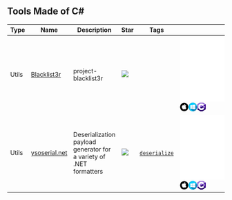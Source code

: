 
## Tools Made of C#

| Type | Name | Description | Star | Tags | Badges |
| --- | --- | --- | --- | --- | --- |
|Utils|[Blacklist3r](https://github.com/NotSoSecure/Blacklist3r)|project-blacklist3r |![](https://img.shields.io/github/stars/NotSoSecure/Blacklist3r?label=%20)||![linux](linux.png.md)![macos](/images/apple.png)![windows](/images/windows.png)[![C#](/images/c%23.png)](/categorize/langs/C%23.md)|
|Utils|[ysoserial.net](https://github.com/pwntester/ysoserial.net)|Deserialization payload generator for a variety of .NET formatters |![](https://img.shields.io/github/stars/pwntester/ysoserial.net?label=%20)|[`deserialize`](/categorize/tags/deserialize.md)|![linux](linux.png.md)![macos](/images/apple.png)![windows](/images/windows.png)[![C#](/images/c%23.png)](/categorize/langs/C%23.md)|


